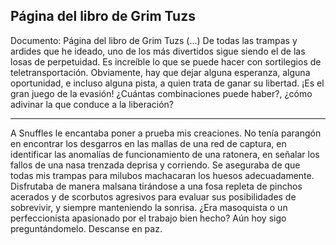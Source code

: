 ## Página del libro de Grim Tuzs
Documento: Página del libro de Grim Tuzs
(...) De todas las trampas y ardides que he ideado, uno de los más divertidos sigue siendo el de las losas de perpetuidad. Es increíble lo que se puede hacer con sortilegios de teletransportación. Obviamente, hay que dejar alguna esperanza, alguna oportunidad, e incluso alguna pista, a quien trata de ganar su libertad. ¡Es el gran juego de la evasión! ¿Cuántas combinaciones puede haber?, ¿cómo adivinar la que conduce a la liberación?
***
A Snuffles le encantaba poner a prueba mis creaciones. No tenía parangón en encontrar los desgarros en las mallas de una red de captura, en identificar las anomalías de funcionamiento de una ratonera, en señalar los fallos de una nasa trenzada deprisa y corriendo. Se aseguraba de que todas mis trampas para milubos machacaran los huesos adecuadamente. Disfrutaba de manera malsana tirándose a una fosa repleta de pinchos acerados y de scorbutos agresivos para evaluar sus posibilidades de sobrevivir, y siempre manteniendo la sonrisa. ¿Era masoquista o un perfeccionista apasionado por el trabajo bien hecho? Aún hoy sigo preguntándomelo.
Descanse en paz.
